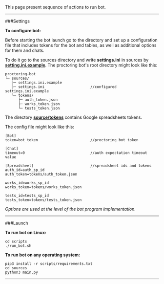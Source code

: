 This page present sequence of actions to run bot.

***

###Settings

**To configure bot:**

Before starting the bot launch go to the directory and set up a configuration file that includes tokens for 
the bot and tables, as well as additional options for them and chats.

To do it go to the sources directory and write **settings.ini** in sources by 
[**setting.ini.example**](https://github.com/rserdyukov/proctoring-bot/tree/main/sources/setting.ini.example). 
The proctoring bot's root directory might look like this:

```
proctoring-bot
└─ sources/
   ├─ settings.ini.example
   ├─ settings.ini                     //configured settings.ini.example
   └─ tokens/
      ├─ auth_token.json
      ├─ works_token.json
      └─ tests_token.json
```

The directory [**source/tokens**](https://github.com/rserdyukov/proctoring-bot/tree/main/sources/tokens) 
contains Google spreadsheets tokens.

The config file might look like this:

```
[Bot]
token=bot_token                        //proctoring bot token

[Chat]
timeout=0                              //auth expectation timeout value

[Spreadsheet]                          //spreadsheet ids and tokens
auth_id=auth_sp_id
auth_token=tokens/auth_token.json

works_id=works_sp_id
works_token=tokens/works_token.json

tests_id=tests_sp_id
tests_token=tokens/tests_token.json
```

*Options are used at the level of the bot program implementation.*

***

###Launch

**To run bot on Linux:**

```shell
cd scripts
./run_bot.sh
```

**To run bot on any operating system:**

```shell
pip3 install -r scripts/requirements.txt
cd sources
python3 main.py
```

***
